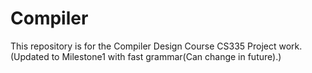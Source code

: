 # Compiler
This repository is for the Compiler Design Course CS335 Project work.
(Updated to Milestone1 with fast grammar(Can change in future).)
